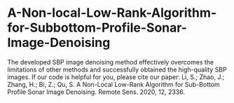 # A-Non-local-Low-Rank-Algorithm-for-Subbottom-Profile-Sonar-Image-Denoising
The developed SBP image denoising method effectively overcomes the limitations of other methods and successfully obtained the high-quality SBP images.
If our code is helpful for you, please cite our paper: Li, S.; Zhao, J.; Zhang, H.; Bi, Z.; Qu, S. A Non-Local Low-Rank Algorithm for Sub-Bottom Profile Sonar Image Denoising. Remote Sens. 2020, 12, 2336. 
